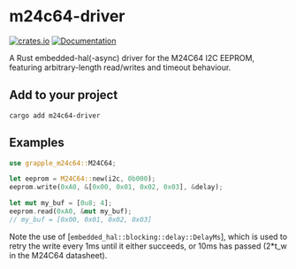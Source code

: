 # m24c64-driver
[![crates.io](https://img.shields.io/crates/v/m24c64-driver.svg)](https://crates.io/crates/m24c64-driver)
[![Documentation](https://docs.rs/m24c64-driver/badge.svg)](https://docs.rs/m24c64-driver)

A Rust embedded-hal(-async) driver for the M24C64 I2C EEPROM, featuring arbitrary-length read/writes and timeout behaviour.

## Add to your project
```
cargo add m24c64-driver
```

## Examples
```rust
use grapple_m24c64::M24C64;

let eeprom = M24C64::new(i2c, 0b000);
eeprom.write(0xA0, &[0x00, 0x01, 0x02, 0x03], &delay);

let mut my_buf = [0u8; 4];
eeprom.read(0xA0, &mut my_buf);
// my_buf = [0x00, 0x01, 0x02, 0x03]
```

Note the use of [`embedded_hal::blocking::delay::DelayMs`], which is used to retry the write every 1ms until it either succeeds, or 10ms has passed (2*t_w in the M24C64 datasheet).